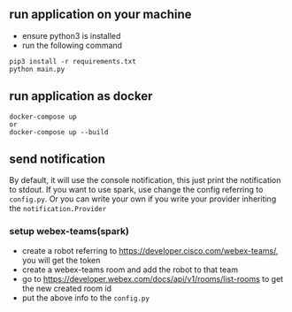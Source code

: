 ## run application on your machine

* ensure python3 is installed
* run the following command
```
pip3 install -r requirements.txt
python main.py
```

## run application as docker
```
docker-compose up
or
docker-compose up --build
```

## send notification

By default, it will use the console notification, this just print the notification to stdout.
If you want to use spark, use change the config referring to `config.py`.
Or you can write your own if you write your provider inheriting the `notification.Provider`

### setup webex-teams(spark)

* create a robot referring to https://developer.cisco.com/webex-teams/, you will get the token
* create a webex-teams room and add the robot to that team
* go to https://developer.webex.com/docs/api/v1/rooms/list-rooms to get the new created room id
* put the above info to the `config.py`
